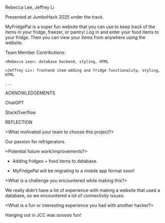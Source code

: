 Rebecca Lee, Jeffrey Li

Presented at JumboHack 2025 under the <SUSTAINABILITY> track.

MyFridgePal is a super fun website that you can use to keep track of the items
in your fridge, freezer, or pantry! Log in and enter your food items to your 
fridge. Then you can view your items from anywhere using the website.

Team Member Contributions:

    <Rebecca Lee>: database backend, styling, HTML
    
    <Jeffrey Li>: frontend item-adding and fridge functionality, styling, HTML
    
    ...

ACKNOWLEDGEMENTS

ChatGPT

StackOverflow

REFLECTION

<What motivated your team to choose this project?>

Our passion for refrigerators.

<Potential future work/improvements?>

- Adding fridges + food items to database.

- MyFridgePal will be migrating to a mobile app format soon!

<What is a challenge you encountered while making this?>

We really didn't have a lot of experience with making a website that used a 
database, so we encountered a lot of connectivity issues.

<What is a fun or interesting experience you had with another hacker?>

Hanging out in JCC was sooooo fun!

